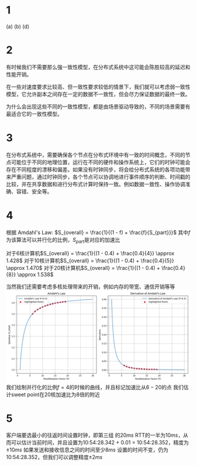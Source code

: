 # 1
(a)
(b)
(d)

# 2
有时候我们不需要那么强一致性模型，在分布式系统中这可能会陈胜较高的延迟和性能开销。

在一些对速度要求比较高、但一致性要求较低的情景下，我们就可以考虑弱一致性模型，它允许副本之间存在一定的数据不一致性，但会尽力保证数据的最终一致。

为什么会出现这些不同的一致性模型，都是由场景驱动导致的，不同的场景需要有最适合它的一致性模型。

# 3
在分布式系统中，需要确保各个节点在分布式环境中有一致的时间概念，不同的节点可能位于不同的地理位置，运行在不同的硬件和操作系统上，它们的时钟可能会存在不同程度的漂移和偏差。如果没有时钟同步，将会给分布式系统的各项功能带来严重问题，通过时钟同步，各个节点可以协调地进行事件顺序的判断、时间戳的比较，并在共享数据和进行分布式计算时保持一致。例如数据一致性、操作协调准确、容错、安全等。

# 4
根据 Amdahl's Law: $S_{overall} = \frac{1}{(1 - f) + \frac{f}{S_{part}}}$
其中$f$为该算法可以并行化的比例，$S_{part}$是对应的加速比

对于6核计算机$S_{overall} = \frac{1}{(1 - 0.4) + \frac{0.4}{4}} \approx 1.428$
对于10核计算机$S_{overall} = \frac{1}{(1 - 0.4) + \frac{0.4}{5}} \approx 1.470$
对于20核计算机$S_{overall} = \frac{1}{(1 - 0.4) + \frac{0.4}{8}} \approx 1.538$

当然我们还需要考虑多核处理带来的开销，例如内存的带宽、通信开销等等
![](./q4.png)
我们绘制并行化的比例$f=4$的时候的曲线，并且标记加速比从$6-20$的点
我们估计sweet point在20核加速比为8倍的附近

# 5
客户端要选最小的往返时间设置时钟，即第三组 的$20ms$
RTT的一半为$10ms$，从而可以估计当前时间，并且设置为10:54:28.342 + 0.01 = 10:54:28.352，精度为$\pm 10ms$
如果发送和接收信息之间的时间至少$8ms$
设置的时间不变，仍为10:54:28.352，但我们可以调整精度$\pm 2ms$